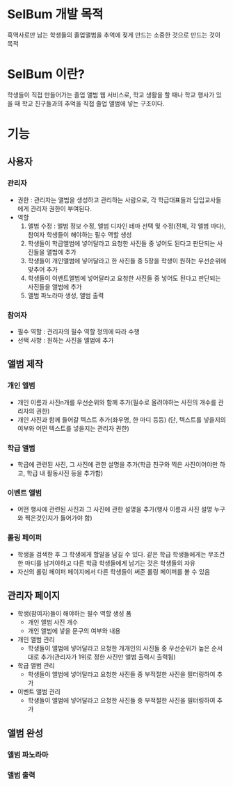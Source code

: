 # SelBum 개발 목적
흑역사로만 남는 학생들의 졸업앨범을 추억에 젖게 만드는 소중한 것으로 만드는 것이 목적

# SelBum 이란?
학생들이 직접 만들어가는 졸업 앨범 웹 서비스로, 학교 생활을 할 때나 학교 행사가 있을 때 학교 친구들과의 추억을 직접 졸업 앨범에 넣는 구조이다. 


# 기능
## 사용자
### 관리자
- 권한 : 관리자는 앨범을 생성하고 관리하는 사람으로, 각 학급대표들과 담임교사들 에게 관리자 권한이 부여된다.  
- 역할
  1. 앨범 수정 : 앨범 정보 수정, 앨범 디자인 테마 선택 및 수정(전체, 각 앨범 마다), 참여자 학생들이 해야하는 필수 역할 생성
  2. 학생들이 학급앨범에 넣어달라고 요청한 사진들 중 넣어도 된다고 판단되는 사진들을 앨범에 추가
  3. 학생들이 개인앨범에 넣어달라고 한 사진들 중 5장을 학생이 원하는 우선순위에 맞추어 추가
  4. 학생들이 이벤트앨범에 넣어달라고 요청한 사진들 중 넣어도 된다고 판단되는 사진들을 앨범에 추가
  5. 앨범 파노라마 생성, 앨범 출력
### 참여자
- 필수 역할 : 관리자의 필수 역할 정의에 따라 수행
- 선택 사항 : 원하는 사진을 앨범에 추가

## 앨범 제작
### 개인 앨범
- 개인 이름과 사진n개를 우선순위와 함께 추가(필수로 올려야하는 사진의 개수를 관리자의 권한) 
- 개인 사진과 함께 들어갈 텍스트 추가(좌우명, 한 마디 등등) (단, 텍스트를 넣을지의 여부와 어떤 텍스트를 넣을지는 관리자 권한)
### 학급 앨범
- 학급에 관련된 사진, 그 사진에 관한 설명을 추가(학급 친구와 찍은 사진이어야만 하고, 학급 내 활동사진 등을 추가함)
### 이벤트 앨범
- 어떤 행사에 관련된 사진과 그 사진에 관한 설명을 추가(행사 이름과 사진 설명 누구와 찍은것인지가 들어가야 함)
### 롤링 페이퍼
- 학생을 검색한 후 그 학생에게 할말을 남길 수 있다. 같은 학급 학생들에게는 무조건 한 마디를 남겨야하고 다른 학급 학생들에게 남기는 것은 학생들의 자유
- 자신의 롤링 페이퍼 페이지에서 다른 학생들이 써준 롤링 페이퍼를 볼 수 있음

## 관리자 페이지
- 학생(참여자)들이 해야하는 필수 역할 생성 폼
  - 개인 앨범 사진 개수
  - 개인 앨범에 넣을 문구의 여부와 내용
- 개인 앨범 관리
  - 학생들이 앨범에 넣어달라고 요청한 개개인의 사진들 중 우선순위가 높은 순서대로 추가(관리자가 1위로 정한 사진만 앨범 출력시 출력됨)
- 학급 앨범 관리
  - 학생들이 앨범에 넣어달라고 요청한 사진들 중 부적절한 사진을 필터링하여 추가
- 이벤트 앨범 관리
  - 학생들이 앨범에 넣어달라고 요청한 사진들 중 부적절한 사진을 필터링하여 추가

## 앨범 완성
### 앨범 파노라마
### 앨범 출력